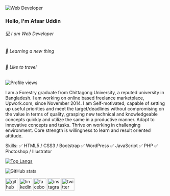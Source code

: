 ![Web Developer](https://pbs.twimg.com/profile_banners/2835629965/1506402934/600x200)

### Hello, I'm Afsar Uddin

###### 💻 I am Web Developer
###### 📔 Learning a new thing
###### 🚙 Like to travel

![Profile views](https://gpvc.arturio.dev/afsarinbd)

I am a Forestry graduate from Chittagong University, a reputed university in Bangladesh. I am working on online based freelance marketplace, Upwork.com, since November 2014. I am Self-motivated; capable of setting up useful priorities and meet the target/deadlines without compromising on the value in terms of quality, grasping new technical and knowledgeable concepts quickly and utilize the same in a productive manner. Adapt to innovative concepts and tasks. Thrive on working in challenging environment. Core strength is willingness to learn and result oriented attitude.

Skills: 
✅ HTML5 / CSS3 / Bootstrap 
✅ WordPress 
✅ JavaScript
✅ PHP
✅ Photoshop / Illustrator


[![Top Langs](https://github-readme-stats.vercel.app/api/top-langs/?username=AFSARINBD)](https://github.com/anuraghazra/github-readme-stats)

![GitHub stats](https://github-readme-stats.vercel.app/api?username=AFSARINBD&show_icons=true)  


[<img src='https://cdn.jsdelivr.net/npm/simple-icons@3.0.1/icons/github.svg' alt='github' height='40'>](https://github.com/afsarruddin)  [<img src='https://cdn.jsdelivr.net/npm/simple-icons@3.0.1/icons/linkedin.svg' alt='linkedin' height='40'>](https://www.linkedin.com/in/afsarruddin/)  [<img src='https://cdn.jsdelivr.net/npm/simple-icons@3.0.1/icons/facebook.svg' alt='facebook' height='40'>](https://www.facebook.com/afsarruddin)  [<img src='https://cdn.jsdelivr.net/npm/simple-icons@3.0.1/icons/instagram.svg' alt='instagram' height='40'>](https://www.instagram.com/afsarinbd/)  [<img src='https://cdn.jsdelivr.net/npm/simple-icons@3.0.1/icons/twitter.svg' alt='twitter' height='40'>](https://twitter.com/afsarruddin)
